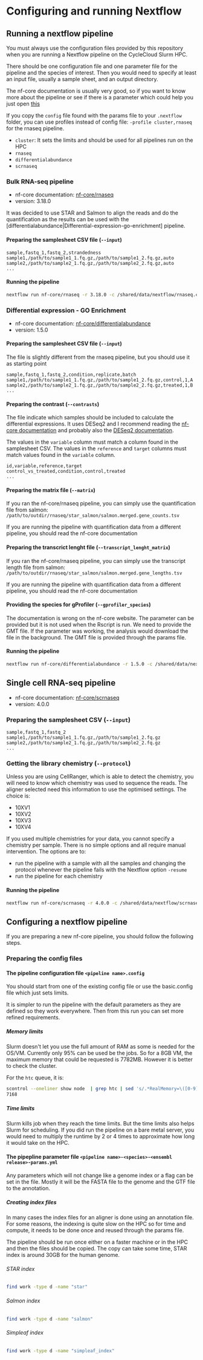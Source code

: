 # Configuring and running Nextflow

## Running a nextflow pipeline

You must always use the configuration files provided by this repository when you
are running a Nextflow pipeline on the CycleCloud Slurm HPC.

There should be one configuration file and one parameter file for the pipeline
and the species of interest. Then you would need to specify at least an input file,
usually a sample sheet, and an output directory.

The nf-core documentation is usually very good, so if you want to know more about
the pipeline or see if there is a parameter which could help you just open [this](https://nf-co.re/)

If you copy the `config` file found with the params file to your `.nextflow` folder,
you can use profiles instead of config file: `-profile cluster,rnaseq` for the
rnaseq pipeline.

- `cluster`: It sets the limits and should be used for all pipelines run on the HPC
- `rnaseq`
- `differentialabundance`
- `scrnaseq`


### Bulk RNA-seq pipeline

- nf-core documentation: [nf-core/rnaseq](https://nf-co.re/rnaseq/3.18.0/)
- version: 3.18.0

It was decided to use STAR and Salmon to align the reads and do the quantification
as the results can be used with the [differentialabundance|Differential-expression-go-enrichment]
pipeline.


#### Preparing the samplesheet CSV file (`--input`)

```
sample,fastq_1,fastq_2,strandedness
sample1,/path/to/sample1_1.fq.gz,/path/to/sample1_2.fq.gz,auto
sample2,/path/to/sample2_1.fq.gz,/path/to/sample2_2.fq.gz,auto
...
```


#### Running the pipeline

```bash
nextflow run nf-core/rnaseq -r 3.18.0 -c /shared/data/nextflow/rnaseq.config -params-file /shared/data/nextflow/rnaseq-mouse-110-params.yml --input samplesheet.csv --outdir rnaseq
```


### Differential expression - GO Enrichment

- nf-core documentation: [nf-core/differentialabundance](https://nf-co.re/differentialabundance/1.5.0/)
- version: 1.5.0


#### Preparing the samplesheet CSV file (`--input`)

The file is slightly different from the rnaseq pipeline, but you should use it
as starting point

```
sample,fastq_1,fastq_2,condition,replicate,batch
sample1,/path/to/sample1_1.fq.gz,/path/to/sample1_2.fq.gz,control,1,A
sample2,/path/to/sample2_1.fq.gz,/path/to/sample2_2.fq.gz,treated,1,B
...
```


#### Preparing the contrast (`--contrasts`)

The file indicate which samples should be included to calculate the differential
expressions. It uses DESeq2 and I recommend reading the [nf-core documentation](https://nf-co.re/differentialabundance/1.5.0/docs/usage/#contrasts-file)
and probably also the [DESeq2 documentation](https://bioconductor.org/packages/devel/bioc/vignettes/DESeq2/inst/doc/DESeq2.html).

The values in the `variable` column must match a column found in the samplesheet
CSV. The values in the `reference` and `target` columns must match values found in
the `variable` column.

```
id,variable,reference,target
control_vs_treated,condition,control,treated
...
```

#### Preparing the matrix file (`--matrix`)

If you ran the nf-core/rnaseq pipeline, you can simply use the quantification file
from salmon: `/path/to/outdir/rnaseq/star_salmon/salmon.merged.gene_counts.tsv`

If you are running the pipeline with quantification data from a different pipeline, you should read the nf-core documentation


#### Preparing the transcrict lenght file (`--transcript_lenght_matrix`)

If you ran the nf-core/rnaseq pipeline, you can simply use the transcript
length file from salmon: `/path/to/outdir/rnaseq/star_salmon/salmon.merged.gene_lengths.tsv`

If you are running the pipeline with quantification data from a different pipeline, you should read the nf-core documentation


#### Providing the species for gProfiler (`--gprofiler_species`)

The documentation is wrong on the nf-core website. The parameter can be provided
but it is not used when the Rscript is run. We need to provide the GMT file. If
the parameter was working, the analysis would download the file in the background.
The GMT file is provided through the params file.


#### Running the pipeline

```bash
nextflow run nf-core/differentialabundance -r 1.5.0 -c /shared/data/nextflow/differentialabundance.config -params-file /shared/data/nextflow/differentialabundance-mouse-110-params.yml --input differentialabundance.csv --matrix rnaseq/star_salmon/salmon.merged.gene_counts.tsv --transcript_length_matrix rnaseq/star_salmon/salmon.merged.gene_lengths.tsv --contrasts contrasts.csv --outdir differentialabundance
```


## Single cell RNA-seq pipeline

- nf-core documentation: [nf-core/scrnaseq](https://nf-co.re/scrnaseq/4.0.0/)
- version: 4.0.0


### Preparing the samplesheet CSV (`--input`)

```
sample,fastq_1,fastq_2
sample1,/path/to/sample1_1.fq.gz,/path/to/sample1_2.fq.gz
sample2,/path/to/sample2_1.fq.gz,/path/to/sample2_2.fq.gz
...
```


### Getting the library chemistry (`--protocol`)

Unless you are using CellRanger, which is able to detect the chemistry, you will
need to know which chemistry was used to sequence the reads. The aligner selected
need this information to use the optimised settings. The choice is:

- 10XV1
- 10XV2
- 10XV3
- 10XV4

If you used multiple chemistries for your data, you cannot specify a chemistry per
sample. There is no simple options and all require manual intervention. The options are to:

- run the pipeline with a sample with all the samples and changing the protocol
  whenever the pipeline fails with the Nextflow option `-resume`
- run the pipeline for each chemistry


#### Running the pipeline

```bash
nextflow run nf-core/scrnaseq -r 4.0.0 -c /shared/data/nextflow/scrnaseq.config -params-file /shared/data/nextflow/scrnaseq-human-112-params.yml --input samplesheet.csv --protocol 10XV2 --outdir scrnaseq
```


## Configuring a nextflow pipeline

If you are preparing a new nf-core pipeline, you should follow the following steps.


### Preparing the config files

#### The pipeline configuration file `<pipeline name>.config`

You should start from one of the existing config file or use the basic.config file
which just sets limits.

It is simpler to run the pipeline with the default parameters as they are defined
so they work everywhere. Then from this run you can set more refined requirements.


##### Memory limits

Slurm doesn't let you use the full amount of RAM as some is needed for the OS/VM.
Currently only 95% can be used be the jobs. So for a 8GB VM, the maximum memory
that could be requested is 7782MB. However it is better to check the cluster.

For the `htc` queue, it is:

```bash
scontrol --oneliner show node  | grep htc | sed 's/.*RealMemory=\([0-9]\+\).*/\1/' | sort -u
7168
```


##### Time limits

Slurm kills job when they reach the time limits. But the time limits also helps
Slurm for scheduling. If you did run the pipeline on a bare metal server, you would
need to multiply the runtime by 2 or 4 times to approximate how long it would take
on the HPC.


#### The pipepline parameter file `<pipeline name>-<species>-<ensembl release>-params.yml`

Any parameters which will not change like a genome index or a flag can be set in
the file. Mostly it will be the FASTA file to the genome and the GTF file to the
annotation.


##### Creating index files

In many cases the index files for an aligner is done using an annotation file.
For some reasons, the indexing is quite slow on the HPC so for time and compute,
it needs to be done once and reused through the params file.

The pipeline should be run once either on a faster machine or in the HPC and then
the files should be copied. The copy can take some time, STAR index is around 30GB
for the human genome.


###### STAR index

```bash
find work -type d -name "star"
```


###### Salmon index

```bash
find work -type d -name "salmon"
```


###### Simpleaf index

```bash
find work -type d -name "simpleaf_index"
```